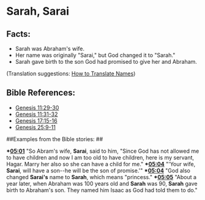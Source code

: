 # Sarah, Sarai #

## Facts: ##

 * Sarah was Abraham's wife.
 * Her name was originally "Sarai," but God changed it to "Sarah."
 * Sarah gave birth to the son God had promised to give her and Abraham.
 
(Translation suggestions: [How to Translate Names](en/ta-vol1/translate/man/translate-names))
   


## Bible References: ##

* [Genesis 11:29-30](en/tn/gen/help/11/29)
* [Genesis 11:31-32](en/tn/gen/help/11/31)
* [Genesis 17:15-16](en/tn/gen/help/17/15)
* [Genesis 25:9-11](en/tn/gen/help/25/09)

##Examples from the Bible stories: ##

  __*[05:01](en/tn/obs/help/05/01)__ "So Abram's wife, __Sarai__, said to him, "Since God has not allowed me to have children and now I am too old to have children, here is my servant, Hagar. Marry her also so she can have a child for me."
  __*[05:04](en/tn/obs/help/05/04)__ "'Your wife, __Sarai__, will have a son--he will be the son of promise.'"
  __*[05:04](en/tn/obs/help/05/04)__ "God also changed __Sarai's__ name to __Sarah__, which means "princess."
  __*[05:05](en/tn/obs/help/05/05)__ "About a year later, when Abraham was 100 years old and __Sarah__ was 90, __Sarah__ gave birth to Abraham's son. They named him Isaac as God had told them to do."